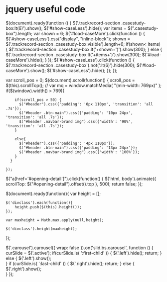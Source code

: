 # jquery useful code

<!-- load more and less jquery code -->
$(document).ready(function () {
  $('.trackrecord-section .casestudy-box:lt(6)').show();
  $('#show-caseLess').hide();
  var items =  $(".casestudy-box").length;
  var shown =  6;
  $('#load-caseMore').click(function () {
      $('#show-caseLess').css("display", "inline-block");
      shown = $('.trackrecord-section .casestudy-box:visible').length+6;
      if(shown< items) {
        $('.trackrecord-section .casestudy-box:lt('+shown+')').show(300);
      } else {
        $('.trackrecord-section .casestudy-box:lt('+items+')').show(300);
        $('#load-caseMore').hide();
      }
  });
  $('#show-caseLess').click(function () {
      $('.trackrecord-section .casestudy-box').not(':lt(6)').hide(300);
      $('#load-caseMore').show();
      $('#show-caseLess').hide();
  });
});


<!-- header smoth fixed jquery code -->
var scroll_pos = 0;
$(document).scroll(function() { 
  scroll_pos = $(this).scrollTop();
      // var mq = window.matchMedia( "(min-width: 769px)" );
      if($(window).width() > 769){

        if(scroll_pos > 50) {
          $("#header").css({'padding': '0px 110px', 'transition': 'all .7s'});
          $("#header .btn-main").css({'padding': '10px 24px', 'transition': 'all .7s'});
          $("#header .navbar-brand img").css({'width': '90%', 'transition': 'all .7s'});
        }

        else{
          $("#header").css({'padding': '4px 110px'});   
          $("#header .btn-main").css({'padding': '13px 24px'});               
          $("#header .navbar-brand img").css({'width': '100%'});                   
        } 
      }
      
    });
    
<!--   smooth scroll on click jquery code -->
$("a[href='#opening-detail']").click(function() {
  $('html, body').animate({
    scrollTop: $("#opening-detail").offset().top
  }, 500);
  return false;
});


<!-- equal div height jquery code -->

$(document).ready(function(){
	var height = [];

	$('divclass').each(function(){
		height.push($(this).height());
	});

	var maxheight = Math.max.apply(null,height);

	$('divclass').height(maxheight);

});

<!-- carosal next and prev buton disabled when product move first or last -->

$('.carousel').carousel({
	  wrap: false
	}).on('slid.bs.carousel', function () {
		curSlide = $('.active');
	  if(curSlide.is( ':first-child' )) {
		 $('.left').hide();
		 return;
	  } else {
		 $('.left').show();	  
	  }
	  if (curSlide.is( ':last-child' )) {
		 $('.right').hide();
		 return;
	  } else {
		 $('.right').show();	  
	  }
	});
